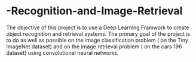 # -Recognition-and-Image-Retrieval
The objective of this project is to use a Deep Learning Framwork to create object recognition and retrieval systems. The primary goal of the
project is to do as well as possible on the image classification problem ( on the Tiny
ImageNet dataset) and on the image retrieval problem ( on the cars 196 dataset) using
convolutional neural networks.
